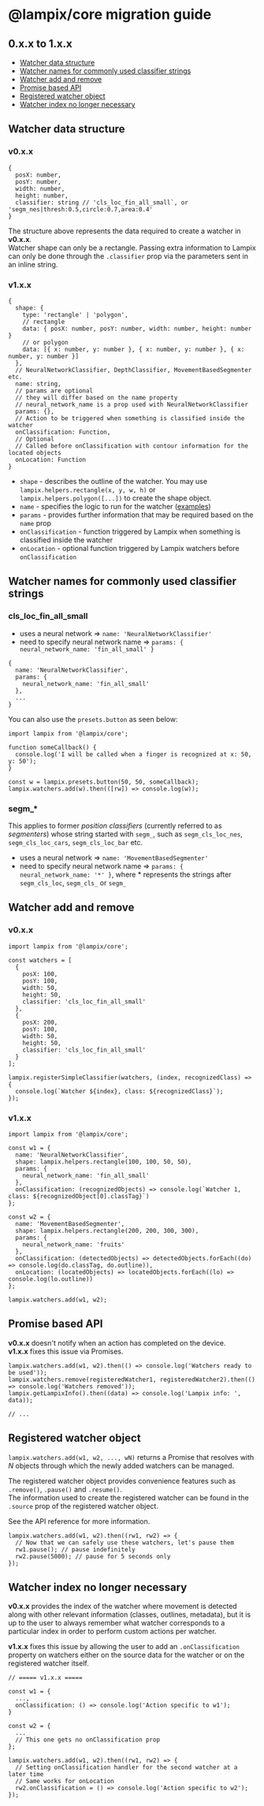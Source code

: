 # @lampix/core migration guide

## 0.x.x to 1.x.x

- [Watcher data structure](#watcher-data-structure)
- [Watcher names for commonly used classifier strings](#watcher-names-for-commonly-used-classifier-strings)
- [Watcher add and remove](#watcher-add-and-remove)
- [Promise based API](#promise-based-api)
- [Registered watcher object](#registered-watcher-object)
- [Watcher index no longer necessary](#watcher-index-no-longer-necessary)

## Watcher data structure

### v0.x.x

```
{
  posX: number,
  posY: number,
  width: number,
  height: number,
  classifier: string // 'cls_loc_fin_all_small`, or 'segm_nes|thresh:0.5,circle:0.7,area:0.4'
}
```

The structure above represents the data required to create a watcher in **v0.x.x**.  
Watcher shape can only be a rectangle.
Passing extra information to Lampix can only be done through the `.classifier` prop via the parameters sent in an inline string.

### v1.x.x

```
{
  shape: {
    type: 'rectangle' | 'polygon',
    // rectangle
    data: { posX: number, posY: number, width: number, height: number }
    // or polygon
    data: [{ x: number, y: number }, { x: number, y: number }, { x: number, y: number }]
  },
  // NeuralNetworkClassifier, DepthClassifier, MovementBasedSegmenter etc.
  name: string,
  // params are optional
  // they will differ based on the name property
  // neural_network_name is a prop used with NeuralNetworkClassifier
  params: {},
  // Action to be triggered when something is classified inside the watcher
  onClassification: Function,
  // Optional
  // Called before onClassification with contour information for the located objects
  onLocation: Function
}
```

- `shape` - describes the outline of the watcher. You may use `lampix.helpers.rectangle(x, y, w, h)` or `lampix.helpers.polygon([...])` to create the shape object.
- `name` - specifies the logic to run for the watcher ([examples](#watcher-names))
- `params` - provides further information that may be required based on the `name` prop
- `onClassification` - function triggered by Lampix when something is classified inside the watcher
- `onLocation` - optional function triggered by Lampix watchers before `onClassification`

## Watcher names for commonly used classifier strings

### cls_loc_fin_all_small

- uses a neural network => `name: 'NeuralNetworkClassifier'`
- need to specify neural network name => `params: { neural_network_name: 'fin_all_small' }`

```
{
  name: 'NeuralNetworkClassifier',
  params: {
    neural_network_name: 'fin_all_small'
  },
  ...
}
```

You can also use the `presets.button` as seen below:

```
import lampix from '@lampix/core';

function someCallback() {
  console.log('I will be called when a finger is recognized at x: 50, y: 50');
}

const w = lampix.presets.button(50, 50, someCallback);
lampix.watchers.add(w).then(([rw]) => console.log(w));
```

### segm_*

This applies to former *position classifiers* (currently referred to as *segmenters*) whose string started with `segm_`, such as `segm_cls_loc_nes`, `segm_cls_loc_cars`, `segm_cls_loc_bar` etc.

- uses a neural network => `name: 'MovementBasedSegmenter'`
- need to specify neural network name => `params: { neural_network_name: '*' }`, where * represents the strings after `segm_cls_loc`, `segm_cls_` or `segm_`

## Watcher add and remove

### v0.x.x
```
import lampix from '@lampix/core';

const watchers = [
  { 
    posX: 100,
    posY: 100,
    width: 50,
    height: 50,
    classifier: 'cls_loc_fin_all_small'
  },
  {
    posX: 200,
    posY: 100,
    width: 50,
    height: 50,
    classifier: 'cls_loc_fin_all_small'
  }
];

lampix.registerSimpleClassifier(watchers, (index, recognizedClass) => {
  console.log(`Watcher ${index}, class: ${recognizedClass}`);
});
```

### v1.x.x
```
import lampix from '@lampix/core';

const w1 = {
  name: 'NeuralNetworkClassifier',
  shape: lampix.helpers.rectangle(100, 100, 50, 50),
  params: {
    neural_network_name: 'fin_all_small'
  },
  onClassification: (recognizedObjects) => console.log(`Watcher 1, class: ${recognizedObject[0].classTag}`)
};

const w2 = {
  name: 'MovementBasedSegmenter',
  shape: lampix.helpers.rectangle(200, 200, 300, 300),
  params: {
    neural_network_name: 'fruits'
  },
  onClassification: (detectedObjects) => detectedObjects.forEach((do) => console.log(do.classTag, do.outline)),
  onLocation: (locatedObjects) => locatedObjects.forEach((lo) => console.log(lo.outline))
};

lampix.watchers.add(w1, w2);
```

## Promise based API

**v0.x.x** doesn't notify when an action has completed on the device.  
**v1.x.x** fixes this issue via Promises.

```
lampix.watchers.add(w1, w2).then(() => console.log('Watchers ready to be used'));
lampix.watchers.remove(registeredWatcher1, registeredWatcher2).then(() => console.log('Watchers removed'));
lampix.getLampixInfo().then((data) => console.log('Lampix info: ', data));

// ...
```

## Registered watcher object

`lampix.watchers.add(w1, w2, ..., wN)` returns a Promise that resolves with *N* objects through which the newly added watchers can be managed. 

The registered watcher object provides convenience features such as `.remove()`, `.pause()` and `.resume()`.  
The information used to create the registered watcher can be found in the `.source` prop of the registered watcher object.

See the API reference for more information.

```
lampix.watchers.add(w1, w2).then((rw1, rw2) => {
  // Now that we can safely use these watchers, let's pause them
  rw1.pause(); // pause indefinitely
  rw2.pause(5000); // pause for 5 seconds only
});
```

## Watcher index no longer necessary

**v0.x.x** provides the index of the watcher where movement is detected along with other relevant information (classes, outlines, metadata), but it is up to the user to always remember what watcher corresponds to a particular index in order to perform custom actions per watcher.

**v1.x.x** fixes this issue by allowing the user to add an `.onClassification` property on watchers either on the source data for the watcher or on the registered watcher itself. 

```
// ===== v1.x.x =====

const w1 = {
  ...,
  onClassification: () => console.log('Action specific to w1');
}

const w2 = {
  ...
  // This one gets no onClassification prop
};

lampix.watchers.add(w1, w2).then((rw1, rw2) => {
  // Setting onClassification handler for the second watcher at a later time
  // Same works for onLocation
  rw2.onClassification = () => console.log('Action specific to w2');
});
```
